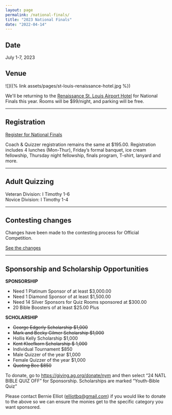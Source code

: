 ```yaml
---
layout: page
permalink: /national-finals/
title: "2023 National Finals"
date: "2022-04-14"
---
```


## Date

July 1-7, 2023

## Venue

![]({% link assets/pages/st-louis-renaissance-hotel.jpg %})

We'll be returning to the [Renaissance St. Louis Airport Hotel](https://www.marriott.com/en-us/hotels/stlsa-renaissance-st-louis-airport-hotel/overview/) for National Finals this year. Rooms will be $99/night, and parking will be free.

---

## Registration

<a href="https://brushfire.com/agusa/NBQ/551064" class="button is-primary">Register for National Finals</a>

Coach & Quizzer registration remains the same at $195.00. Registration includes 4 lunches (Mon-Thur), Friday’s formal banquet, ice cream fellowship, Thursday night fellowship, finals program, T-shirt, lanyard and more.


---

## Adult Quizzing

Veteran Division: I Timothy 1-6  
Novice Division: I Timothy 1-4

---

## Contesting changes

Changes have been made to the contesting process for Official Competition. 

<a href="{% link _pages/contesting-changes.md %}" class="button is-primary">See the changes</a>

---


## Sponsorship and Scholarship Opportunities

**SPONSORSHIP**

- Need 1 Platinum Sponsor of at least $3,000.00 
- Need 1 Diamond Sponsor of at least $1,500.00
- Need 14 Silver Sponsors for Quiz Rooms sponsored at $300.00 
- 20 Bible Boosters of at least $25.00 Plus 

**SCHOLARSHIP**

- ~~George Edgerly Scholarship $1,000~~
- ~~Mark and Becky Gilmer Scholarship $1,000~~
- Hollis Kelly Scholarship $1,000
- ~~Kent Kloefkorn Scholarship $ 1,000~~
- Individual Tournament $850
- Male Quizzer of the year $1,000
- Female Quizzer of the year $1,000
- ~~Quoting Bee $850~~

To donate, go to <https://giving.ag.org/donate/nym> and then select “24 NATL BIBLE QUIZ OFF” for Sponsorship. Scholarships are marked “Youth-Bible Quiz”

Please contact Bernie Elliot ([elliotbq@gmail.com](mailto:elliotbq@gmail.com)) if you would like to donate to the above so we can ensure the monies get to the specific category you want sponsored.
